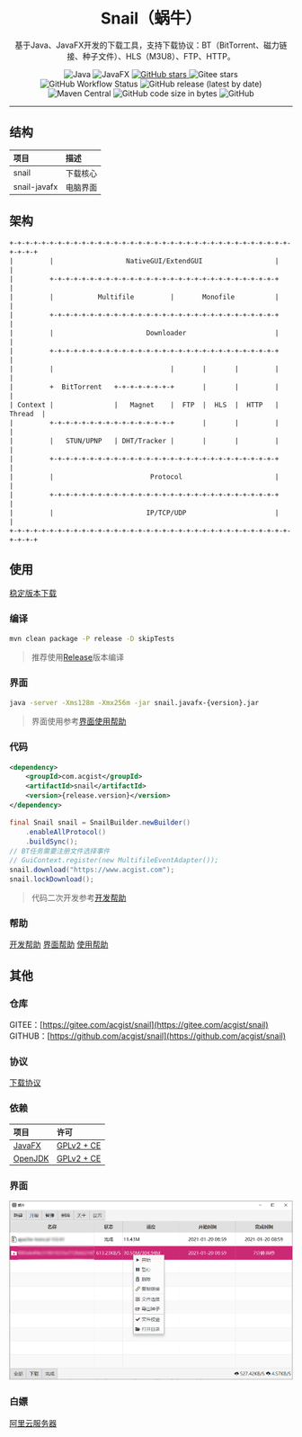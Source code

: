 <h1 align="center">Snail（蜗牛）</h1>

<p align="center">
基于Java、JavaFX开发的下载工具，支持下载协议：BT（BitTorrent、磁力链接、种子文件）、HLS（M3U8）、FTP、HTTP。
</p>

<p align="center">
	<img alt="Java" src="https://img.shields.io/badge/dynamic/xml?style=flat-square&label=Java&color=blueviolet&url=https://raw.githubusercontent.com/acgist/snail/master/pom.xml&query=//*[local-name()='java.version']&cacheSeconds=3600" />
	<img alt="JavaFX" src="https://img.shields.io/badge/dynamic/xml?style=flat-square&label=JavaFX&color=blueviolet&url=https://raw.githubusercontent.com/acgist/snail/master/pom.xml&query=//*[local-name()='javafx.version']&cacheSeconds=3600" />
	<a target="_blank" href="https://starchart.cc/acgist/snail">
		<img alt="GitHub stars" src="https://img.shields.io/github/stars/acgist/snail?style=flat-square&label=Github%20stars&color=crimson" />
	</a>
	<img alt="Gitee stars" src="https://img.shields.io/badge/dynamic/json?style=flat-square&label=Gitee%20stars&color=crimson&url=https://gitee.com/api/v5/repos/acgist/snail&query=$.stargazers_count&cacheSeconds=3600" />
	<br />
	<img alt="GitHub Workflow Status" src="https://img.shields.io/github/actions/workflow/status/acgist/snail/build.yml?style=flat-square&branch=master" />
	<img alt="GitHub release (latest by date)" src="https://img.shields.io/github/v/release/acgist/snail?style=flat-square&color=orange" />
	<img alt="Maven Central" src="https://img.shields.io/maven-central/v/com.acgist/snail?style=flat-square&color=orange" />
	<img alt="GitHub code size in bytes" src="https://img.shields.io/github/languages/code-size/acgist/snail?style=flat-square&color=blue" />
	<img alt="GitHub" src="https://img.shields.io/github/license/acgist/snail?style=flat-square&color=blue" />
</p>

----

## 结构

|项目|描述|
|:--|:--|
|snail|下载核心|
|snail-javafx|电脑界面|

## 架构

```
+-+-+-+-+-+-+-+-+-+-+-+-+-+-+-+-+-+-+-+-+-+-+-+-+-+-+-+-+-+-+-+-+-+-+-+-+-+-+
|         |                  NativeGUI/ExtendGUI                  |         |
|         +-+-+-+-+-+-+-+-+-+-+-+-+-+-+-+-+-+-+-+-+-+-+-+-+-+-+-+-+         |
|         |           Multifile         |       Monofile          |         |
|         +-+-+-+-+-+-+-+-+-+-+-+-+-+-+-+-+-+-+-+-+-+-+-+-+-+-+-+-+         |
|         |                       Downloader                      |         |
|         +-+-+-+-+-+-+-+-+-+-+-+-+-+-+-+-+-+-+-+-+-+-+-+-+-+-+-+-+         |
|         |                             |       |       |         |         |
|         +  BitTorrent   +-+-+-+-+-+-+-+       |       |         |         |
| Context |               |   Magnet    |  FTP  |  HLS  |  HTTP   | Thread  |
|         +-+-+-+-+-+-+-+-+-+-+-+-+-+-+-+       |       |         |         |
|         |   STUN/UPNP   | DHT/Tracker |       |       |         |         |
|         +-+-+-+-+-+-+-+-+-+-+-+-+-+-+-+-+-+-+-+-+-+-+-+-+-+-+-+-+         |
|         |                        Protocol                       |         |
|         +-+-+-+-+-+-+-+-+-+-+-+-+-+-+-+-+-+-+-+-+-+-+-+-+-+-+-+-+         |
|         |                       IP/TCP/UDP                      |         |
+-+-+-+-+-+-+-+-+-+-+-+-+-+-+-+-+-+-+-+-+-+-+-+-+-+-+-+-+-+-+-+-+-+-+-+-+-+-+
```

## 使用

[稳定版本下载](https://gitee.com/acgist/snail/attach_files)

### 编译

```bash
mvn clean package -P release -D skipTests
```

> 推荐使用[Release](https://gitee.com/acgist/snail/releases)版本编译

### 界面

```bash
java -server -Xms128m -Xmx256m -jar snail.javafx-{version}.jar
```

> 界面使用参考[界面使用帮助](./docs/GUI.md)

### 代码

```xml
<dependency>
	<groupId>com.acgist</groupId>
	<artifactId>snail</artifactId>
	<version>{release.version}</version>
</dependency>
```

```java
final Snail snail = SnailBuilder.newBuilder()
	.enableAllProtocol()
	.buildSync();
// BT任务需要注册文件选择事件
// GuiContext.register(new MultifileEventAdapter());
snail.download("https://www.acgist.com");
snail.lockDownload();
```

> 代码二次开发参考[开发帮助](./docs/API.md)

### 帮助

[开发帮助](./docs/API.md)
[界面帮助](./docs/GUI.md)
[使用帮助](./docs/HELP.md)

## 其他

### 仓库

GITEE：[https://gitee.com/acgist/snail](https://gitee.com/acgist/snail)<br />
GITHUB：[https://github.com/acgist/snail](https://github.com/acgist/snail)

### 协议

[下载协议](./docs/PROTOCOL.md)

### 依赖

|项目|许可|
|:--|:--|
|[JavaFX](https://wiki.openjdk.java.net/display/OpenJFX)|[GPLv2 + CE](https://openjdk.java.net/legal/gplv2+ce.html)|
|[OpenJDK](https://openjdk.java.net)|[GPLv2 + CE](https://openjdk.java.net/legal/gplv2+ce.html)|

### 界面

![蜗牛](./docs/gui/main.png "蜗牛")

### 白嫖

[阿里云服务器](https://www.acgist.com/collect/server)


